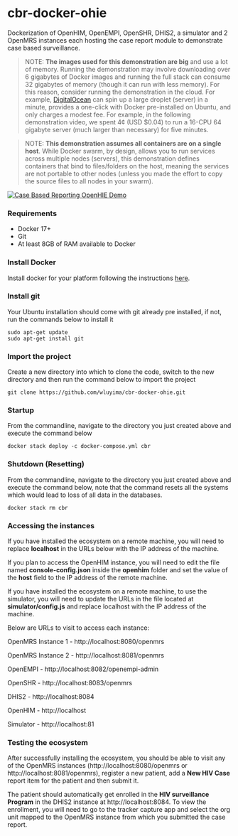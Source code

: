 # cbr-docker-ohie
Dockerization of OpenHIM, OpenEMPI, OpenSHR, DHIS2, a simulator and 2 OpenMRS instances
each hosting the case report module to demonstrate case based surveillance.

> NOTE: **The images used for this demonstration are big** and use a lot of memory. Running the demonstration 
> may involve downloading over 6 gigabytes of Docker images and running the full stack can consume 
> 32 gigabytes of memory (though it can run with less memory). For this reason, consider running the 
> demonstration in the cloud. For example, [DigitalOcean](https://www.digitalocean.com/) can spin up 
> a large droplet (server) in a minute, provides a one-click with Docker pre-installed on Ubuntu, and 
> only charges a modest fee. For example, in the following demonstration video, 
> we spent 4¢ (USD $0.04) to run a 16-CPU 64 gigabyte server (much larger than necessary) for five minutes.

> NOTE: **This demonstration assumes all containers are on a single host**. While Docker swarm, by 
> design, allows you to run services across multiple nodes (servers), this demonstration defines 
> containers that bind to files/folders on the host, meaning the services are not portable to other 
> nodes (unless you made the effort to copy the source files to all nodes in your swarm).

[![Case Based Reporting OpenHIE Demo](http://img.youtube.com/vi/Gn71R9aRwgM/0.jpg)](http://www.youtube.com/watch?v=Gn71R9aRwgM)

### Requirements
- Docker 17+
- Git
- At least 8GB of RAM available to Docker

### Install Docker
Install docker for your platform following the instructions
[here](https://docs.docker.com/install/#supported-platforms).

### Install git
Your Ubuntu installation should come with git already pre installed, if not, 
run the commands below to install it

```
sudo apt-get update
sudo apt-get install git
```

### Import the project
Create a new directory into which to clone the code, switch to the new directory and
then run the command below to import the project

```
git clone https://github.com/wluyima/cbr-docker-ohie.git
```

### Startup
From the commandline, navigate to the directory you just created above and
execute the command below

```
docker stack deploy -c docker-compose.yml cbr
```

### Shutdown (Resetting)
From the commandline, navigate to the directory you just created above and
execute the command below, note that the command resets all the systems
which would lead to loss of all data in the databases.

```
docker stack rm cbr
```

### Accessing the instances
If you have installed the ecosystem on a remote machine, you will need to
replace **localhost** in the URLs below with the IP address of the machine.

If you plan to access the OpenHIM instance, you will need to edit the file
named **console-config.json** inside the **openhim** folder and set the
value of the **host** field to the IP address of the remote machine.

If you have installed the ecosystem on a remote machine, to use the simulator, 
you will need to update the URLs in the file located at **simulator/config.js** and 
replace localhost with the IP address of the machine.

Below are URLs to visit to access each instance:

OpenMRS Instance 1 - http://localhost:8080/openmrs

OpenMRS Instance 2 - http://localhost:8081/openmrs

OpenEMPI - http://localhost:8082/openempi-admin

OpenSHR - http://localhost:8083/openmrs

DHIS2 - http://localhost:8084

OpenHIM - http://localhost

Simulator - http://localhost:81

### Testing the ecosystem

After successfully installing the ecosystem, you should be able to visit
any of the OpenMRS instances (http://localhost:8080/openmrs or http://localhost:8081/openmrs),
register a new patient, add a **New HIV Case** report item for the patient
and then submit it.

The patient should automatically get enrolled in the **HIV surveillance Program**
in the DHIS2 instance at http://localhost:8084. To view the enrollment, you will
need to go to the tracker capture app and select the org unit mapped to the
OpenMRS instance from which you submitted the case report.
 
